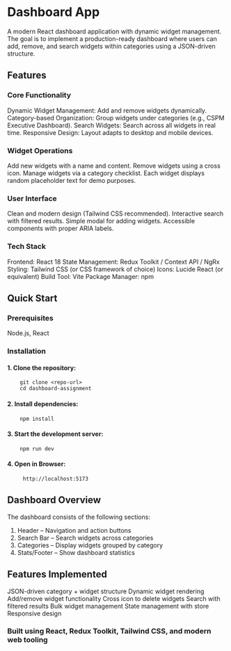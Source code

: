 #   Dashboard App

A modern React dashboard application with dynamic widget management. The goal is to implement a production-ready dashboard where users can add, remove, and search widgets within categories using a JSON-driven structure.

## Features 

### Core Functionality

   Dynamic Widget Management: Add and remove widgets dynamically.
   Category-based Organization: Group widgets under categories (e.g., CSPM Executive Dashboard).
   Search Widgets: Search across all widgets in real time.
   Responsive Design: Layout adapts to desktop and mobile devices.

### Widget Operations

   Add new widgets with a name and content.
   Remove widgets using a cross icon.
   Manage widgets via a category checklist.
   Each widget displays random placeholder text for demo purposes.

### User Interface

   Clean and modern design (Tailwind CSS recommended).
   Interactive search with filtered results.
   Simple modal for adding widgets.
   Accessible components with proper ARIA labels.

### Tech Stack

   Frontend: React 18
   State Management: Redux Toolkit / Context API / NgRx
   Styling: Tailwind CSS (or CSS framework of choice)
   Icons: Lucide React (or equivalent)
   Build Tool: Vite
   Package Manager: npm

## Quick Start

### Prerequisites
Node.js, React
### Installation
  #### 1. Clone the repository:
        git clone <repo-url>
        cd dashboard-assignment
  #### 2. Install dependencies:
        npm install
  #### 3. Start the development server:
        npm run dev

  #### 4. Open in Browser:
         http://localhost:5173


## Dashboard Overview
The dashboard consists of the following sections:

   1. Header – Navigation and action buttons
   2. Search Bar – Search widgets across categories
   3. Categories – Display widgets grouped by category
   4. Stats/Footer – Show dashboard statistics
## Features Implemented
   JSON-driven category + widget structure
   Dynamic widget rendering
   Add/remove widget functionality
   Cross icon to delete widgets
   Search with filtered results
   Bulk widget management
   State management with store
   Responsive design



### Built using React, Redux Toolkit, Tailwind CSS, and modern web tooling 
